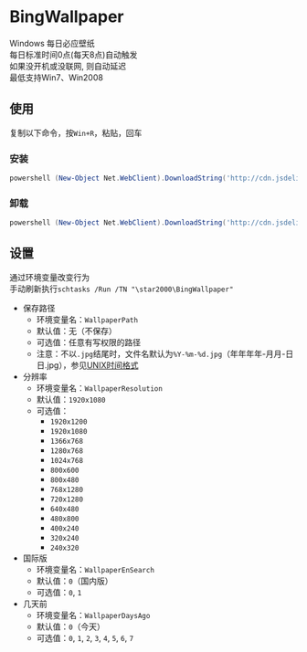 # BingWallpaper

Windows 每日必应壁纸  
每日标准时间0点(每天8点)自动触发  
如果没开机或没联网, 则自动延迟  
最低支持Win7、Win2008

## 使用

复制以下命令，按`Win+R`，粘贴，回车

### 安装

```ps1
powershell (New-Object Net.WebClient).DownloadString('http://cdn.jsdelivr.net/gh/star2000/BingWallpaper/install.ps1') | iex
```

### 卸载

```ps1
powershell (New-Object Net.WebClient).DownloadString('http://cdn.jsdelivr.net/gh/star2000/BingWallpaper/uninstall.ps1') | iex
```

## 设置

通过环境变量改变行为  
手动刷新执行`schtasks /Run /TN "\star2000\BingWallpaper"`

- 保存路径
  - 环境变量名：`WallpaperPath`
  - 默认值：无（不保存）
  - 可选值：任意有写权限的路径
  - 注意：不以`.jpg`结尾时，文件名默认为`%Y-%m-%d.jpg`（年年年年-月月-日日.jpg），参见[UNIX时间格式]
- 分辨率
  - 环境变量名：`WallpaperResolution`
  - 默认值：`1920x1080`
  - 可选值：
    - `1920x1200`
    - `1920x1080`
    - `1366x768`
    - `1280x768`
    - `1024x768`
    - `800x600`
    - `800x480`
    - `768x1280`
    - `720x1280`
    - `640x480`
    - `480x800`
    - `400x240`
    - `320x240`
    - `240x320`
- 国际版
  - 环境变量名：`WallpaperEnSearch`
  - 默认值：`0`（国内版）
  - 可选值：`0`, `1`
- 几天前
  - 环境变量名：`WallpaperDaysAgo`
  - 默认值：`0`（今天）
  - 可选值：`0`, `1`, `2`, `3`, `4`, `5`, `6`, `7`

[UNIX时间格式]: https://docs.microsoft.com/zh-cn/powershell/module/microsoft.powershell.utility/get-date#notes
